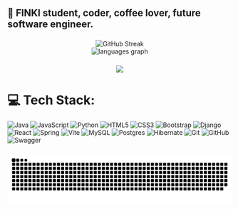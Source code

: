 <h2 align="left">🧠  FINKI student, coder, coffee lover, future software engineer.</h2>

###

<div align="center">
    <img src="https://nirzak-streak-stats.vercel.app/?user=AmirOsman03&theme=onedark&hide_border=false" alt="GitHub Streak" />
</div>

<div align="center">
  <img src="https://github-readme-stats.vercel.app/api/top-langs?username=AmirOsman03&locale=en&hide_title=false&layout=compact&card_width=320&langs_count=5&theme=dracula&hide_border=false" height="150" alt="languages graph"  />
</div>

###

<div align="center">
  <img height="250" src="https://i.pinimg.com/originals/95/58/01/9558014814b58d573db6977743cc1c61.gif"  />
</div>

###

# 💻 Tech Stack:
![Java](https://img.shields.io/badge/java-%23ED8B00.svg?style=for-the-badge&logo=openjdk&logoColor=white) 
![JavaScript](https://img.shields.io/badge/javascript-%23323330.svg?style=for-the-badge&logo=javascript&logoColor=%23F7DF1E) ![Python](https://img.shields.io/badge/python-3670A0?style=for-the-badge&logo=python&logoColor=ffdd54) 
![HTML5](https://img.shields.io/badge/html5-%23E34F26.svg?style=for-the-badge&logo=html5&logoColor=white) 
![CSS3](https://img.shields.io/badge/css3-%231572B6.svg?style=for-the-badge&logo=css3&logoColor=white) 
![Bootstrap](https://img.shields.io/badge/bootstrap-%238511FA.svg?style=for-the-badge&logo=bootstrap&logoColor=white) 
![Django](https://img.shields.io/badge/django-%23092E20.svg?style=for-the-badge&logo=django&logoColor=white) 
![React](https://img.shields.io/badge/react-%2320232a.svg?style=for-the-badge&logo=react&logoColor=%2361DAFB) 
![Spring](https://img.shields.io/badge/spring-%236DB33F.svg?style=for-the-badge&logo=spring&logoColor=white) 
![Vite](https://img.shields.io/badge/vite-%23646CFF.svg?style=for-the-badge&logo=vite&logoColor=white) 
![MySQL](https://img.shields.io/badge/mysql-4479A1.svg?style=for-the-badge&logo=mysql&logoColor=white) 
![Postgres](https://img.shields.io/badge/postgres-%23316192.svg?style=for-the-badge&logo=postgresql&logoColor=white) 
![Hibernate](https://img.shields.io/badge/Hibernate-59666C?style=for-the-badge&logo=Hibernate&logoColor=white) 
![Git](https://img.shields.io/badge/git-%23F05033.svg?style=for-the-badge&logo=git&logoColor=white) 
![GitHub](https://img.shields.io/badge/github-%23121011.svg?style=for-the-badge&logo=github&logoColor=white) 
![Swagger](https://img.shields.io/badge/-Swagger-%23Clojure?style=for-the-badge&logo=swagger&logoColor=white)

###

<picture>
  <source media="(prefers-color-scheme: dark)" srcset="https://raw.githubusercontent.com/AmirOsman03/AmirOsman03/output/github-snake-dark.svg" />
  <source media="(prefers-color-scheme: light)" srcset="https://raw.githubusercontent.com/AmirOsman03/AmirOsman03/output/github-snake.svg" />
  <img alt="github-snake" src="https://raw.githubusercontent.com/AmirOsman03/AmirOsman03/output/github-snake.svg" />
</picture>

###
